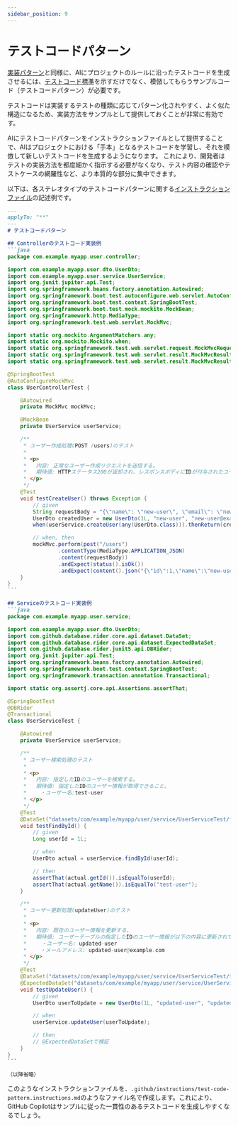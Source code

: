 ```yaml
---
sidebar_position: 9
---
```


# テストコードパターン

[実装パターン](../coding_pattern)と同様に、AIにプロジェクトのルールに沿ったテストコードを生成させるには、[テストコード標準](../test-code-standards)を示すだけでなく、模倣してもらうサンプルコード（テストコードパターン）が必要です。

テストコードは実装するテストの種類に応じてパターン化されやすく、よく似た構造になるため、実装方法をサンプルとして提供しておくことが非常に有効です。  

AIにテストコードパターンをインストラクションファイルとして提供することで、AIはプロジェクトにおける「手本」となるテストコードを学習し、それを模倣して新しいテストコードを生成するようになります。
これにより、開発者はテストの実装方法を都度細かく指示する必要がなくなり、テスト内容の確認やテストケースの網羅性など、より本質的な部分に集中できます。

以下は、各ステレオタイプのテストコードパターンに関する[インストラクションファイル](../../shared-instructions-prompts)の記述例です。

````markdown
---
applyTo: "**"
---
# テストコードパターン

## Controllerのテストコード実装例
```java
package com.example.myapp.user.controller;

import com.example.myapp.user.dto.UserDto;
import com.example.myapp.user.service.UserService;
import org.junit.jupiter.api.Test;
import org.springframework.beans.factory.annotation.Autowired;
import org.springframework.boot.test.autoconfigure.web.servlet.AutoConfigureMockMvc;
import org.springframework.boot.test.context.SpringBootTest;
import org.springframework.boot.test.mock.mockito.MockBean;
import org.springframework.http.MediaType;
import org.springframework.test.web.servlet.MockMvc;

import static org.mockito.ArgumentMatchers.any;
import static org.mockito.Mockito.when;
import static org.springframework.test.web.servlet.request.MockMvcRequestBuilders.post;
import static org.springframework.test.web.servlet.result.MockMvcResultMatchers.content;
import static org.springframework.test.web.servlet.result.MockMvcResultMatchers.status;

@SpringBootTest
@AutoConfigureMockMvc
class UserControllerTest {

    @Autowired
    private MockMvc mockMvc;

    @MockBean
    private UserService userService;

    /**
     * ユーザー作成処理(POST /users)のテスト
     *
     * <p>
     *   内容: 正常なユーザー作成リクエストを送信する。
     *   期待値: HTTPステータス200が返却され、レスポンスボディにIDが付与されたユーザー情報が返却されること。
     * </p>
     */
    @Test
    void testCreateUser() throws Exception {
        // given
        String requestBody = "{\"name\": \"new-user\", \"email\": \"new-user@example.com\"}";
        UserDto createdUser = new UserDto(1L, "new-user", "new-user@example.com");
        when(userService.createUser(any(UserDto.class))).thenReturn(createdUser);

        // when, then
        mockMvc.perform(post("/users")
                .contentType(MediaType.APPLICATION_JSON)
                .content(requestBody))
                .andExpect(status().isOk())
                .andExpect(content().json("{\"id\":1,\"name\":\"new-user\",\"email\":\"new-user@example.com\"}"));
    }
}
```

## Serviceのテストコード実装例
```java
package com.example.myapp.user.service;

import com.example.myapp.user.dto.UserDto;
import com.github.database.rider.core.api.dataset.DataSet;
import com.github.database.rider.core.api.dataset.ExpectedDataSet;
import com.github.database.rider.junit5.api.DBRider;
import org.junit.jupiter.api.Test;
import org.springframework.beans.factory.annotation.Autowired;
import org.springframework.boot.test.context.SpringBootTest;
import org.springframework.transaction.annotation.Transactional;

import static org.assertj.core.api.Assertions.assertThat;

@SpringBootTest
@DBRider
@Transactional
class UserServiceTest {

    @Autowired
    private UserService userService;

    /**
     * ユーザー検索処理のテスト
     *
     * <p>
     *   内容: 指定したIDのユーザーを検索する。
     *   期待値: 指定したIDのユーザー情報が取得できること。
     * 　　・ユーザー名:test-user
     * </p>
     */
    @Test
    @DataSet("datasets/com/example/myapp/user/service/UserServiceTest/findById.yml")
    void testFindById() {
        // given
        Long userId = 1L;

        // when
        UserDto actual = userService.findById(userId);

        // then
        assertThat(actual.getId()).isEqualTo(userId);
        assertThat(actual.getName()).isEqualTo("test-user");
    }

    /**
     * ユーザー更新処理(updateUser)のテスト
     *
     * <p>
     *   内容: 既存のユーザー情報を更新する。
     *   期待値: ユーザーテーブルの指定したIDのユーザー情報が以下の内容に更新されていること。
     *   　・ユーザー名: updated-user
     * 　　・メールアドレス: updated-user@example.com
     * </p>
     */
    @Test
    @DataSet("datasets/com/example/myapp/user/service/UserServiceTest/testUpdateUser.yml")
    @ExpectedDataSet("datasets/com/example/myapp/user/service/UserServiceTest/expected/testUpdateUser.yml")
    void testUpdateUser() {
        // given
        UserDto userToUpdate = new UserDto(1L, "updated-user", "updated-user@example.com");

        // when
        userService.updateUser(userToUpdate);

        // then
        // @ExpectedDataSetで検証
    }
}
```

（以降省略）

````

このようなインストラクションファイルを、`.github/instructions/test-code-pattern.instructions.md`のようなファイル名で作成します。これにより、GitHub Copilotはサンプルに従った一貫性のあるテストコードを生成しやすくなるでしょう。

